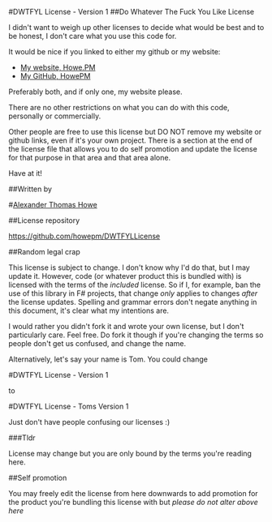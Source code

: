 #DWTFYL License - Version 1
##Do Whatever The Fuck You Like License 

I didn't want to weigh up other licenses to decide what would be best and to
be honest, I don't care what you use this code for.

It would be nice if you linked to either my github or my website:

* [My website, Howe.PM](http://howe.pm/)
* [My GitHub, HowePM](https://github.com/howepm)

Preferably both, and if only one, my website please.

There are no other restrictions on what you can do with this code, personally
or commercially.

Other people are free to use this license but DO NOT remove my website or
github links, even if it's your own project. There is a section at the end
of the license file that allows you to do self promotion and update the license
for that purpose in that area and that area alone.

Have at it!

##Written by

#[Alexander Thomas Howe](http://howe.pm)

##License repository

https://github.com/howepm/DWTFYLLicense

##Random legal crap

This license is subject to change. I don't know why I'd do that, but I may
update it. However, code (or whatever product this is bundled with) is licensed
with the terms of the *included* license. So if I, for example, ban the use of
this library in F# projects, that change *only* applies to changes *after* the
license updates. Spelling and grammar errors don't negate anything in this
document, it's clear what my intentions are.

I would rather you didn't fork it and wrote your own license, but I don't
particularly care. Feel free. Do fork it though if you're changing the terms
so people don't get us confused, and change the name.

Alternatively, let's say your name is Tom. You could change

#DWTFYL License - Version 1

to

#DWTFYL License - Toms Version 1

Just don't have people confusing our licenses :)

###Tldr

License may change but you are only bound by the terms you're reading here.

##Self promotion

You may freely edit the license from here downwards to add promotion for the
product you're bundling this license with but *please do not alter above here*
